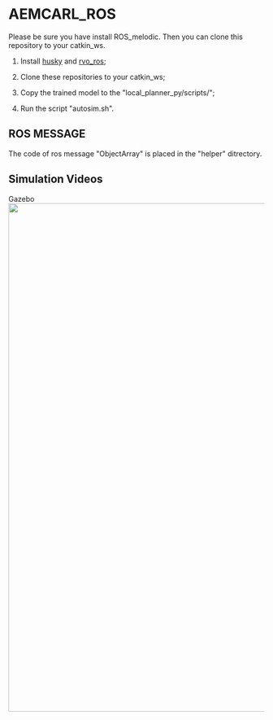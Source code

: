 # AEMCARL_ROS
Please be sure you have install ROS_melodic. Then you can clone this repository to your catkin_ws.
1. Install [husky](https://github.com/husky/husky.git) and [rvo_ros](https://github.com/hanruihua/rvo_ros.git);

2. Clone these repositories to your catkin_ws;

3. Copy the trained model to the "local_planner_py/scripts/";

4. Run the script "autosim.sh".

## ROS MESSAGE
The code of ros message "ObjectArray" is placed in the "helper" ditrectory. 


## Simulation Videos
Gazebo          
<img src="https://github.com/SJWang2015/AEMCARL/blob/main/attachments/imgs/gazebo.gif" width="1000" />



